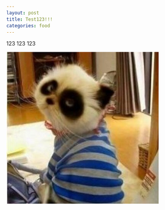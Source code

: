 ```yaml
---
layout: post
title: Test123!!!
categories: food
---
```

123 123 123

![null](/img/uploads/pandacat.jpeg)
